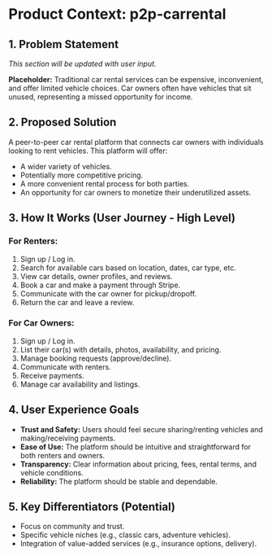 # Product Context: p2p-carrental

## 1. Problem Statement

*This section will be updated with user input.*

**Placeholder:** Traditional car rental services can be expensive, inconvenient, and offer limited vehicle choices. Car owners often have vehicles that sit unused, representing a missed opportunity for income.

## 2. Proposed Solution

A peer-to-peer car rental platform that connects car owners with individuals looking to rent vehicles. This platform will offer:
*   A wider variety of vehicles.
*   Potentially more competitive pricing.
*   A more convenient rental process for both parties.
*   An opportunity for car owners to monetize their underutilized assets.

## 3. How It Works (User Journey - High Level)

### For Renters:
1.  Sign up / Log in.
2.  Search for available cars based on location, dates, car type, etc.
3.  View car details, owner profiles, and reviews.
4.  Book a car and make a payment through Stripe.
5.  Communicate with the car owner for pickup/dropoff.
6.  Return the car and leave a review.

### For Car Owners:
1.  Sign up / Log in.
2.  List their car(s) with details, photos, availability, and pricing.
3.  Manage booking requests (approve/decline).
4.  Communicate with renters.
5.  Receive payments.
6.  Manage car availability and listings.

## 4. User Experience Goals

*   **Trust and Safety:** Users should feel secure sharing/renting vehicles and making/receiving payments.
*   **Ease of Use:** The platform should be intuitive and straightforward for both renters and owners.
*   **Transparency:** Clear information about pricing, fees, rental terms, and vehicle conditions.
*   **Reliability:** The platform should be stable and dependable.

## 5. Key Differentiators (Potential)

*   Focus on community and trust.
*   Specific vehicle niches (e.g., classic cars, adventure vehicles).
*   Integration of value-added services (e.g., insurance options, delivery).

